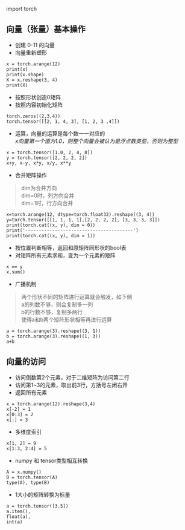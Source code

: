 import torch

## 向量（张量）基本操作
* 创建 0-11 的向量
* 向量重新塑形

```
x = torch.arange(12)
print(x)
print(x.shape)
X = x.reshape(3, 4)
print(X)
```

* 按照形状创造0矩阵
* 按照内容初始化矩阵
```
torch.zeros((2,3,4))
torch.tensor([[2, 1, 4, 3], [1, 2, 3 ,4]])
```
* 运算，向量的运算是每个数一一对应的\
_x向量第一个值为1.0，则整个向量会被认为是浮点数类型，否则为整型_
```
x = torch.tensor([1.0, 2, 4, 8])
y = torch.tensor([2, 2, 2, 2])
x+y, x-y, x*y, x/y, x**y
```
* 合并矩阵操作
>dim为合并方向\
dim=0时，列方向合并\
dim=1时，行方向合并
```
x=torch.arange(12, dtype=torch.float32).reshape((3, 4))
y=torch.tensor([[1, 1, 1, 1],[2, 2, 2, 2], [3, 3, 3, 3]])
print(torch.cat((x, y), dim = 0))
print('----------------------------------------')
print(torch.cat((x, y), dim = 1))
```
* 按位置判断相等，返回和原矩阵同形状的bool表
* 对矩阵所有元素求和，变为一个元素的矩阵
```
x == y
x.sum()
```
* 广播机制
> 两个形状不同的矩阵进行运算就会触发，如下例\
a的列数不够，则会复制多一列\
b的行数不够，复制多两行\
使得a和b两个矩阵形状相等再进行运算
```
a = torch.arange(3).reshape((3, 1))
b = torch.arange(3).reshape((1, 3))
a+b
```
## 向量的访问
* 访问倒数第2个元素，对于二维矩阵为访问第二行
* 访问第1~3的元素，取出前3行，方括号左闭右开
* 返回所有元素
```
x = torch.arange(12).reshape(3,4)
x[-2] = 1
x[0:3] = 2
x[:] = 3
```
* 多维度索引
```
x[1, 2] = 9
x[1:3, 2:4] = 5
```
* numpy 和 tensor类型相互转换
```
A = x.numpy()
B = torch.tensor(A)
type(A), type(B)
```
* 1大小的矩阵转换为标量
```
a = torch.tensor([3.5])
a.item(),
float(a),
int(a)
```
